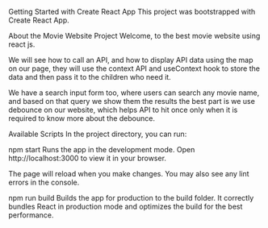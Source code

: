 Getting Started with Create React App
This project was bootstrapped with Create React App.

About the Movie Website Project
Welcome, to the best movie website using react js. 

We will see how to call an API, and how to display API data using the map on our page, they will use the context API and useContext hook to store the data and then pass it to the children who need it.

We have a search input form too, where users can search any movie name, and based on that query we show them the results the best part is we use debounce on our website, which helps API to hit once only when it is required to know more about the debounce.

Available Scripts
In the project directory, you can run:

npm start
Runs the app in the development mode.
Open http://localhost:3000 to view it in your browser.

The page will reload when you make changes.
You may also see any lint errors in the console.


npm run build
Builds the app for production to the build folder.
It correctly bundles React in production mode and optimizes the build for the best performance.





